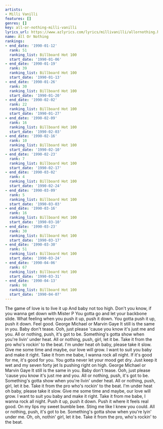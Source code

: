 ```yaml
---
artists:
- Milli Vanilli
features: []
genres: []
key: all-or-nothing-milli-vanilli
lyrics_url: https://www.azlyrics.com/lyrics/millivanilli/allornothing.html
name: All Or Nothing
rankings:
- end_date: '1990-01-12'
  rank: 51
  ranking_list: Billboard Hot 100
  start_date: '1990-01-06'
- end_date: '1990-01-19'
  rank: 39
  ranking_list: Billboard Hot 100
  start_date: '1990-01-13'
- end_date: '1990-01-26'
  rank: 30
  ranking_list: Billboard Hot 100
  start_date: '1990-01-20'
- end_date: '1990-02-02'
  rank: 22
  ranking_list: Billboard Hot 100
  start_date: '1990-01-27'
- end_date: '1990-02-09'
  rank: 16
  ranking_list: Billboard Hot 100
  start_date: '1990-02-03'
- end_date: '1990-02-16'
  rank: 10
  ranking_list: Billboard Hot 100
  start_date: '1990-02-10'
- end_date: '1990-02-23'
  rank: 7
  ranking_list: Billboard Hot 100
  start_date: '1990-02-17'
- end_date: '1990-03-02'
  rank: 4
  ranking_list: Billboard Hot 100
  start_date: '1990-02-24'
- end_date: '1990-03-09'
  rank: 5
  ranking_list: Billboard Hot 100
  start_date: '1990-03-03'
- end_date: '1990-03-16'
  rank: 16
  ranking_list: Billboard Hot 100
  start_date: '1990-03-10'
- end_date: '1990-03-23'
  rank: 30
  ranking_list: Billboard Hot 100
  start_date: '1990-03-17'
- end_date: '1990-03-30'
  rank: 51
  ranking_list: Billboard Hot 100
  start_date: '1990-03-24'
- end_date: '1990-04-06'
  rank: 67
  ranking_list: Billboard Hot 100
  start_date: '1990-03-31'
- end_date: '1990-04-13'
  rank: 98
  ranking_list: Billboard Hot 100
  start_date: '1990-04-07'
---
```


The game of love is to live it up
And baby not too high.
Don't you know, if you wanna get down with Mister P
You gotta go and let your backbone slide.
What feeling when you push it up, push it down.
You gotta push it up, push it down. Feel good.
George Michael or Marvin Gaye
It still is the same in you.
Baby don't tease. Ooh, just please
'cause you know it's just me and you.
All or nothing, push, it's got to be.
Something's gotta show when you're livin' under heat.
All or nothing, push, girl, let it be.
Take it from the pro who's rockin' to the beat.
I'm under heat oh baby, please take it slow.
Give me some time and maybe, our love will grow.
I want to suit you baby and make it right.
Take it from me babe, I wanna rock all night.
If it's good for me, it's good for you.
You gotta never let your mood get dry.
Just keep it wet and my seven forty jet
Is pushing right on high.
George Michael or Marvin Gaye
It still is the same in you.
Baby don't tease. Ooh, just please
'cause you know it's just me and you.
All or nothing, push, it's got to be.
Something's gotta show when you're livin' under heat.
All or nothing, push, girl, let it be.
Take it from the pro who's rockin' to the beat.
I'm under heat oh baby, please take it slow.
Give me some time and maybe, our love will grow.
I want to suit you baby and make it right.
Take it from me babe, I wanna rock all night.
Push it up, push it down.
Push it where it feels real good.
On my lips my sweet bumble bee.
Sting me like I knew you could.
All or nothing, push, it's got to be.
Something's gotta show when you're lyin' under me.
Oh, oh, nothin' girl, let it be.
Take it from the pro, who's rockin' to the beat.



